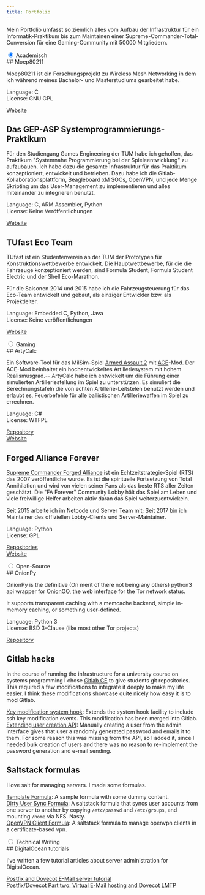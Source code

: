 ```yaml
---
title: Portfolio
---
```


Mein Portfolio umfasst so ziemlich alles vom Aufbau der Infrastruktur für ein Informatik-Praktikum bis zum Maintainen einer Supreme-Commander-Total-Conversion für eine Gaming-Community mit 50000 Mitgliedern.

<div class="tabs">

<div class="tab">
<input type="radio" id="tab-0" name="tab-group-1" checked="checked" />
<label for="tab-0">Academisch</label>
<div class="tabcontent">
## Moep80211

Moep80211 ist ein Forschungsprojekt zu Wireless Mesh Networking in dem ich während meines Bachelor- und Masterstudiums gearbeitet habe.

Language: C  
License: GNU GPL

[Website](http://moepi.net/?page_id=12)

## Das GEP-ASP Systemprogrammierungs-Praktikum

Für den Studiengang Games Engineering der TUM habe ich geholfen, das Praktikum "Systemnahe Programmierung bei der Spieleentwicklung" zu aufzubauen. Ich habe dazu die gesamte Infrastruktur für das Praktikum konzeptioniert, entwickelt und betrieben. Dazu habe ich die Gitlab-Kollaborationsplattform, Beagleboard xM SOCs, OpenVPN, und jede Menge Skripting um das User-Management zu implementieren und alles miteinander zu integrieren benutzt.

Language: C, ARM Assembler, Python  
License: Keine Veröffentlichungen

[Website](https://gepasp.in.tum.de)

## TUfast Eco Team

TUfast ist ein Studentenverein an der TUM der Prototypen für Konstruktionswettbewerbe entwickelt. Die Hauptwettbewerbe, für die die Fahrzeuge konzeptioniert werden, sind Formula Student, Formula Student Electric und der Shell Eco-Marathon.

Für die Saisonen 2014 und 2015 habe ich die Fahrzeugsteuerung für das Eco-Team entwickelt und gebaut, als einziger Entwickler bzw. als Projektleiter.

Language: Embedded C, Python, Java  
License: Keine veröffentlichungen

[Website](http://tufast-eco.de/)
</div>
</div>

<div class="tab">
<input type="radio" id="tab-1" name="tab-group-1" />
<label for="tab-1">Gaming</label>
<div class="tabcontent">
## ArtyCalc

Ein Software-Tool für das MilSim-Spiel [Armed Assault 2](http://www.arma2.com) mit [ACE](http://wiki.ace-mod.net/Advanced_Combat_Environment)-Mod. Der ACE-Mod beinhaltet ein hochentwickeltes Artilleriesystem mit hohem Realismusgrad.--
ArtyCalc habe ich entwickelt um die Führung einer simulierten Artilleriestellung im Spiel zu unterstützen. Es simuliert die Berechnungstafeln die von echten Artillerie-Leitstelen benutzt werden und erlaubt es, Feuerbefehle für alle ballistischen Artilleriewaffen im Spiel zu errechnen.

Language: C#  
License: WTFPL

[Repository](https://github.com/duk3luk3/ArtyCalc.Sharp)  
[Website](https://duk3luk3.github.io/ArtyCalc.Sharp/)

## Forged Alliance Forever

[Supreme Commander Forged Alliance](https://en.wikipedia.org/wiki/Supreme_Commander:_Forged_Alliance) ist ein Echtzeitstrategie-Spiel (RTS) das 2007 veröffentliche wurde. Es ist die spirituelle Fortsetzung von Total Annihilation und wird von vielen seiner Fans als das beste RTS aller Zeiten geschätzt. Die "FA Forever" Community Lobby hält das Spiel am Leben und viele freiwillige Helfer arbeiten aktiv daran das Spiel weiterzuentwickeln.

Seit 2015 arbeite ich im Netcode und Server Team mit;
Seit 2017 bin ich Maintainer des offiziellen Lobby-Clients und Server-Maintainer.

Language: Python  
License: GPL

[Repositories](https://github.com/FAForever)  
[Website](http://www.faforever.com/)

</div>
</div>

<div class="tab">
<input type="radio" id="tab-2" name="tab-group-1" />
<label for="tab-2">Open-Source</label>
<div class="tabcontent">
## OnionPy

OnionPy is the definitive (On merit of there not being any others) python3 api wrapper for [OnionOO](https://www.torproject.org/projects/onionoo.html.en), the web interface for the Tor network status.

It supports transparent caching with a memcache backend, simple in-memory caching, or something user-defined.

Language: Python 3  
License: BSD 3-Clause (like most other Tor projects)

[Repository](https://github.com/duk3luk3/onion-py)

## Gitlab hacks

In the course of running the infrastructure for a university course on systems programming I chose [Gitlab CE](https://github.com/gitlabhq/) to give students git repositories. This required a few modifications to integrate it deeply to make my life easier.
I think these modifications showcase quite nicely how easy it is to mod Gitlab.

[Key modification system hook](https://github.com/duk3luk3/gitlabhq/tree/system-hook-key): Extends the system hook facility to include ssh key modification events. This modification has been merged into Gitlab.  
[Extending user creation API](https://github.com/duk3luk3/gitlabhq/tree/useradd-api-extension): Manually creating a user from the admin interface gives that user a randomly generated password and emails it to them. For some reason this was missing from the API, so I added it, since I needed bulk creation of users and there was no reason to re-implement the password generation and e-mail sending.

## Saltstack formulas

I love salt for managing servers. I made some formulas.

[Template Formula](https://github.com/saltstack-formulas/template-formula): A sample formula with some dummy content.  
[Dirty User Sync Formula](https://github.com/duk3luk3/dirty-user-sync-formula): A saltstack formula that syncs user accounts from one server to another by copying `/etc/passwd` and `/etc/groups`, and mounting `/home` via NFS. Nasty.  
[OpenVPN Client Formula](https://github.com/saltstack-formulas/openvpn-client-formula): A saltstack formula to manage openvpn clients in a certificate-based vpn.
</div>
</div>

<div class="tab">
<input type="radio" id="tab-3" name="tab-group-1" />
<label for="tab-3">Technical Writing</label>
<div class="tabcontent">
## DigitalOcean tutorials

I've written a few tutorial articles about server administration for DigitalOcean.

[Postfix and Dovecot E-Mail server tutorial](https://www.digitalocean.com/community/articles/how-to-set-up-a-postfix-e-mail-server-with-dovecot)  
[Postfix/Dovecot Part two: Virtual E-Mail hosting and Dovecot LMTP](https://www.digitalocean.com/community/articles/how-to-set-up-a-postfix-email-server-with-dovecot-dynamic-maildirs-and-lmtp)

</div>
</div>

</div>
